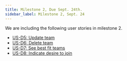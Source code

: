 ```yaml
---
title: Milestone 2, Due Sept. 24th.
sidebar_label: Milestone 2, Sept. 24
---
```


We are including the following user stories in milestone 2.

* [US-D5: Update team](participants#team-creation)
* [US-D6: Delete team](participants#team-creation)
* [US-D7: See best fit teams](participants#team-matching-participant-initiated)
* [US-D8: Indicate desire to join](participants#team-matching-participant-initiated)
